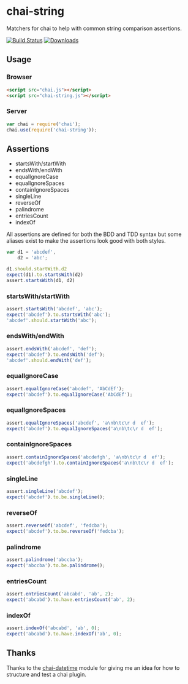 # chai-string

Matchers for chai to help with common string comparison assertions.

[![Build Status](https://travis-ci.org/onechiporenko/chai-string.png?branch=master)](https://travis-ci.org/onechiporenko/chai-string)
[![Downloads](http://img.shields.io/npm/dm/chai-string.svg)](http://img.shields.io/npm/dm/chai-string.svg)

## Usage

### Browser

```html
<script src="chai.js"></script>
<script src="chai-string.js"></script>
```

### Server

```javascript
var chai = require('chai');
chai.use(require('chai-string'));
```

## Assertions

* startsWith/startWith
* endsWith/endWith
* equalIgnoreCase
* equalIgnoreSpaces
* containIgnoreSpaces
* singleLine
* reverseOf
* palindrome
* entriesCount
* indexOf

All assertions are defined for both the BDD and TDD syntax but some aliases exist to make the assertions look good with both styles.

```javascript
var d1 = 'abcdef',
    d2 = 'abc';

d1.should.startWith.d2
expect(d1).to.startsWith(d2)
assert.startsWith(d1, d2)
```

### startsWith/startWith
```javascript
assert.startsWith('abcdef', 'abc');
expect('abcdef').to.startsWith('abc');
'abcdef'.should.startWith('abc');
```

### endsWith/endWith
```javascript
assert.endsWith('abcdef', 'def');
expect('abcdef').to.endsWith('def');
'abcdef'.should.endWith('def');
```

### equalIgnoreCase
```javascript
assert.equalIgnoreCase('abcdef', 'AbCdEf');
expect('abcdef').to.equalIgnoreCase('AbCdEf');
```

### equalIgnoreSpaces
```javascript
assert.equalIgnoreSpaces('abcdef', 'a\nb\tc\r d  ef');
expect('abcdef').to.equalIgnoreSpaces('a\nb\tc\r d  ef');
```

### containIgnoreSpaces
```javascript
assert.containIgnoreSpaces('abcdefgh', 'a\nb\tc\r d  ef');
expect('abcdefgh').to.containIgnoreSpaces('a\nb\tc\r d  ef');
```

### singleLine
```javascript
assert.singleLine('abcdef');
expect('abcdef').to.be.singleLine();
```

### reverseOf
```javascript
assert.reverseOf('abcdef', 'fedcba');
expect('abcdef').to.be.reverseOf('fedcba');
```

### palindrome
```javascript
assert.palindrome('abccba');
expect('abccba').to.be.palindrome();
```

### entriesCount
```javascript
assert.entriesCount('abcabd', 'ab', 2);
expect('abcabd').to.have.entriesCount('ab', 2);
```

### indexOf
```javascript
assert.indexOf('abcabd', 'ab', 0);
expect('abcabd').to.have.indexOf('ab', 0);
```

## Thanks

Thanks to the [chai-datetime](https://github.com/gaslight/chai-datetime) module for giving me an idea for how to structure and test a chai plugin.
